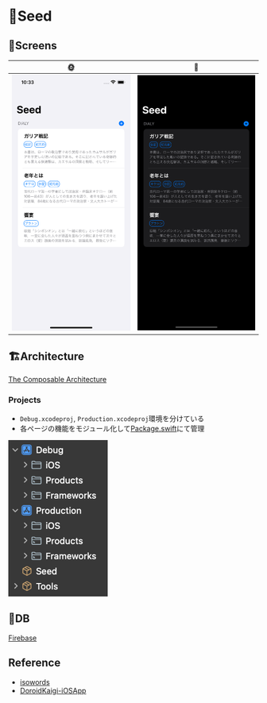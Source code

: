 # 🌱Seed

## 📱Screens

| 🌞 | 🌙 |
|:--:|:--:|
|<img src='./Images/light.png' width=300>|<img src='./Images/dark.png' width=300>|
## 🏗Architecture

[The Composable Architecture](https://github.com/pointfreeco/swift-composable-architecture)

### Projects

* `Debug.xcodeproj`, `Production.xcodeproj`環境を分けている
* 各ページの機能をモジュール化して[Package.swift](./Package.swift)にて管理

<img src='./Images/tree.png' width=200>

## 🥞DB

[Firebase](https://github.com/firebase/firebase-ios-sdk/tree/master/Firestore)

## Reference

* [isowords](https://github.com/pointfreeco/isowords)
* [DoroidKaigi-iOSApp](https://github.com/DroidKaigi/conference-app-2021)